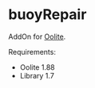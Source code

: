 # buoyRepair
AddOn for [Oolite](https://github.com/OoliteProject/oolite/).

Requirements:
- Oolite 1.88
- Library 1.7
